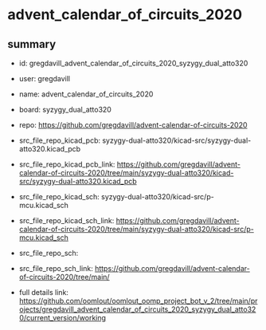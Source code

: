 # advent_calendar_of_circuits_2020
 
## summary 
* id: gregdavill_advent_calendar_of_circuits_2020_syzygy_dual_atto320
* user: gregdavill
* name: advent_calendar_of_circuits_2020
* board: syzygy_dual_atto320
* repo: https://github.com/gregdavill/advent-calendar-of-circuits-2020
* src_file_repo_kicad_pcb: syzygy-dual-atto320/kicad-src/syzygy-dual-atto320.kicad_pcb
* src_file_repo_kicad_pcb_link: https://github.com/gregdavill/advent-calendar-of-circuits-2020/tree/main/syzygy-dual-atto320/kicad-src/syzygy-dual-atto320.kicad_pcb
* src_file_repo_kicad_sch: syzygy-dual-atto320/kicad-src/p-mcu.kicad_sch
* src_file_repo_kicad_sch_link: https://github.com/gregdavill/advent-calendar-of-circuits-2020/tree/main/syzygy-dual-atto320/kicad-src/p-mcu.kicad_sch

* src_file_repo_sch: 
* src_file_repo_sch_link: https://github.com/gregdavill/advent-calendar-of-circuits-2020/tree/main/
* full details link: https://github.com/oomlout/oomlout_oomp_project_bot_v_2/tree/main/projects/gregdavill_advent_calendar_of_circuits_2020_syzygy_dual_atto320/current_version/working  







